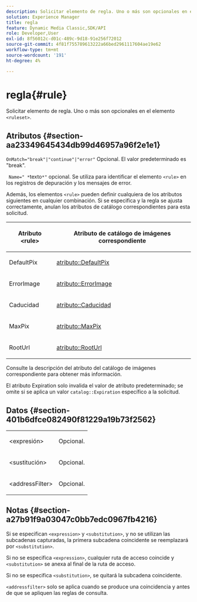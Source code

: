```yaml
---
description: Solicitar elemento de regla. Uno o más son opcionales en el elemento <ruleset>.
solution: Experience Manager
title: regla
feature: Dynamic Media Classic,SDK/API
role: Developer,User
exl-id: 8f56012c-d01c-489c-9d18-91e256f72012
source-git-commit: 4f81f755789613222a66bed2961117604ae19e62
workflow-type: tm+mt
source-wordcount: '191'
ht-degree: 4%

---
```


# regla{#rule}

Solicitar elemento de regla. Uno o más son opcionales en el elemento `<ruleset>`.

## Atributos {#section-aa23349645434db99d46957a96f2e1e1}

`OnMatch="break"|"continue"|"error"` Opcional. El valor predeterminado es &quot;break&quot;.

` Name=" *`texto`*"` opcional. Se utiliza para identificar el elemento `<rule>` en los registros de depuración y los mensajes de error.

Además, los elementos `<rule>` pueden definir cualquiera de los atributos siguientes en cualquier combinación. Si se especifica y la regla se ajusta correctamente, anulan los atributos de catálogo correspondientes para esta solicitud.

<table id="table_AFEFDE61C9ED40019C10D8FE5B16CA23"> 
 <thead> 
  <tr> 
   <th colname="col1" class="entry"> <p>Atributo &lt;rule&gt; </p> </th> 
   <th colname="col2" class="entry"> <p>Atributo de catálogo de imágenes correspondiente </p> </th> 
  </tr> 
 </thead>
 <tbody> 
  <tr> 
   <td colname="col1"> <p> <span class="codeph"> DefaultPix </span> </p> </td> 
   <td colname="col2"> <p> <a href="../../../../../ir-api/material-cat/image-rendering-api-ref/c-ir-material-catalog/c-ir-attributes-reference/r-ir-defaultpix.md#reference-102c98f9b5d24d2aaaeb756653fb0e6f" type="reference" format="dita" scope="local"> atributo::DefaultPix </a> </p> </td> 
  </tr> 
  <tr> 
   <td colname="col1"> <p> <span class="codeph"> ErrorImage </span> </p> </td> 
   <td colname="col2"> <p> <a href="../../../../../ir-api/material-cat/image-rendering-api-ref/c-ir-material-catalog/c-ir-attributes-reference/r-ir-errorimage.md#reference-b58bdaba96074c52802ca8dc54bfe2f0" type="reference" format="dita" scope="local"> atributo::ErrorImage </a> </p> </td> 
  </tr> 
  <tr> 
   <td colname="col1"> <p> Caducidad <span class="codeph"> </span> </p> </td> 
   <td colname="col2"> <p> <a href="../../../../../ir-api/material-cat/image-rendering-api-ref/c-ir-material-catalog/c-ir-attributes-reference/r-ir-expiration.md#reference-0f68ad8199c64bd4bc8d27dd78b7d996" type="reference" format="dita" scope="local"> atributo::Caducidad </a> </p> </td> 
  </tr> 
  <tr> 
   <td colname="col1"> <p> <span class="codeph"> MaxPix </span> </p> </td> 
   <td colname="col2"> <p> <a href="../../../../../ir-api/material-cat/image-rendering-api-ref/c-ir-material-catalog/c-ir-attributes-reference/r-ir-maxpix.md#reference-569f186bbc2840a6bd3cffa8ff3e7657" type="reference" format="dita" scope="local"> atributo::MaxPix </a> </p> </td> 
  </tr> 
  <tr> 
   <td colname="col1"> <p> <span class="codeph"> RootUrl </span> </p> </td> 
   <td colname="col2"> <p> <a href="../../../../../ir-api/material-cat/image-rendering-api-ref/c-ir-material-catalog/c-ir-attributes-reference/r-ir-rooturl.md#reference-b8d706a573814802bd6794223cc78402" type="reference" format="dita" scope="local"> atributo::RootUrl </a> </p> </td> 
  </tr> 
 </tbody> 
</table>

Consulte la descripción del atributo del catálogo de imágenes correspondiente para obtener más información.

El atributo Expiration solo invalida el valor de atributo predeterminado; se omite si se aplica un valor `catalog::Expiration` específico a la solicitud.

## Datos {#section-401b6dfce082490f81229a19b73f2562}

<table id="simpletable_A7E17B52AF754687ACCFFBE747939331"> 
 <tr class="strow"> 
  <td class="stentry"> <p> <span class="codeph"> &lt;expresión&gt; </span> </p> </td> 
  <td class="stentry"> <p>Opcional. </p> </td> 
 </tr> 
 <tr class="strow"> 
  <td class="stentry"> <p> <span class="codeph"> &lt;sustitución&gt; </span> </p> </td> 
  <td class="stentry"> <p>Opcional. </p> </td> 
 </tr> 
 <tr class="strow"> 
  <td class="stentry"> <p> <span class="codeph"> &lt;addressFilter&gt; </span> </p> </td> 
  <td class="stentry"> <p>Opcional. </p> </td> 
 </tr> 
</table>

## Notas {#section-a27b91f9a03047c0bb7edc0967fb4216}

Si se especifican `<expression>` y `<substitution>`, y no se utilizan las subcadenas capturadas, la primera subcadena coincidente se reemplazará por `<substitution>`.

Si no se especifica `<expression>`, cualquier ruta de acceso coincide y `<substitution>` se anexa al final de la ruta de acceso.

Si no se especifica `<substitution>`, se quitará la subcadena coincidente.

`<addressfilter>` solo se aplica cuando se produce una coincidencia y antes de que se apliquen las reglas de consulta.
